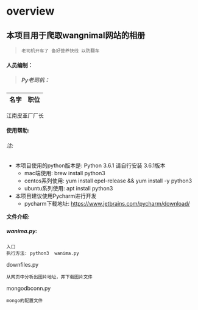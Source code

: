 # overview

##     本项目用于爬取wangnimal网站的相册

>     老司机开车了 备好营养快线 以防翻车


#### 人员编制：

> ##### Py老司机：

名字 | 职位
---|---

江南皮革厂厂长

####   使用帮助:

###### 注:

- 本项目使用的python版本是:   Python 3.6.1 请自行安装 3.6.1版本
  - mac端使用: brew install python3
  - centos系列使用: yum install epel-release && yum install -y python3
  - ubuntu系列使用: apt install python3
- 本项目建议使用Pycharm进行开发
  - pycharm下载地址: https://www.jetbrains.com/pycharm/download/
  
  
**文件介绍:**

##### wanima.py:

    入口
    执行方法: python3  wanima.py

downfiles.py
    
    从网页中分析出图片地址，并下载图片文件
mongodbconn.py

    mongo的配置文件